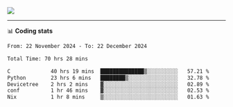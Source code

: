 <picture>
  <source
  srcset="https://github-readme-stats.vercel.app/api?username=sant0s12&show_icons=true&theme=dark"
  media="(prefers-color-scheme: dark)"
  />
  <source
  srcset="https://github-readme-stats.vercel.app/api?username=sant0s12&show_icons=true"
  media="(prefers-color-scheme: light)"
  />
  <img src="https://github-readme-stats.vercel.app/api?username=sant0s12&show_icons=true" />
</picture>

---

📊 **Coding stats**

<!--START_SECTION:waka-->

```txt
From: 22 November 2024 - To: 22 December 2024

Total Time: 70 hrs 28 mins

C             40 hrs 19 mins  ██████████████▒░░░░░░░░░░   57.21 %
Python        23 hrs 6 mins   ████████▒░░░░░░░░░░░░░░░░   32.78 %
Devicetree    2 hrs 2 mins    ▓░░░░░░░░░░░░░░░░░░░░░░░░   02.89 %
conf          1 hr 46 mins    ▓░░░░░░░░░░░░░░░░░░░░░░░░   02.53 %
Nix           1 hr 8 mins     ▒░░░░░░░░░░░░░░░░░░░░░░░░   01.63 %
```

<!--END_SECTION:waka-->
